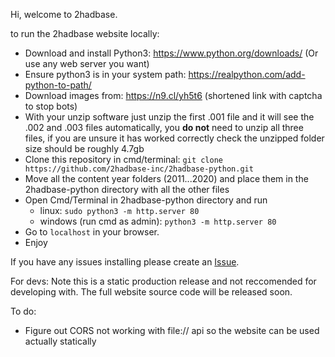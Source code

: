 Hi, welcome to 2hadbase.

to run the 2hadbase website locally:
- Download and install Python3: https://www.python.org/downloads/ (Or use any web server you want)
- Ensure python3 is in your system path: https://realpython.com/add-python-to-path/
- Download images from: https://n9.cl/yh5t6 (shortened link with captcha to stop bots)
- With your unzip software just unzip the first .001 file and it will see the .002 and .003 files automatically, you **do not** need to unzip all three files, if you are unsure it has worked correctly check the unzipped folder size should be roughly 4.7gb
- Clone this repository in cmd/terminal: `git clone https://github.com/2hadbase-inc/2hadbase-python.git`
- Move all the content year folders (2011...2020) and place them in the 2hadbase-python directory with all the other files
- Open Cmd/Terminal in 2hadbase-python directory and run
  - linux: `sudo python3 -m http.server 80`
  - windows (run cmd as admin): `python3 -m http.server 80`
- Go to `localhost` in your browser.
- Enjoy

If you have any issues installing please create an [Issue](https://github.com/2hadbase-inc/2hadbase-python/issues/new).

For devs:
Note this is a static production release and not reccomended for developing with. The full website source code will be released soon.

To do:
- Figure out CORS not working with file:// api so the website can be used actually statically
